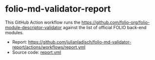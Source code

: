# folio-md-validator-report

This GitHub Action workflow runs the https://github.com/folio-org/folio-module-descriptor-validator against the list of official FOLIO back-end modules.

* Report: https://github.com/julianladisch/folio-md-validator-report/actions/workflows/report.yml
* Source code: [report.yml](.github/workflows/report.yml)
